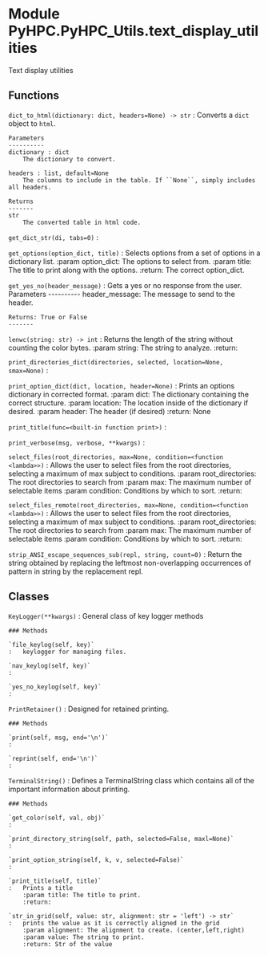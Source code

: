 Module PyHPC.PyHPC_Utils.text_display_utilities
===============================================
Text display utilities

Functions
---------

    
`dict_to_html(dictionary: dict, headers=None) ‑> str`
:   Converts a ``dict`` object to ``html``.
    
    Parameters
    ----------
    dictionary : dict
        The dictionary to convert.
    
    headers : list, default=None
        The columns to include in the table. If ``None``, simply includes all headers.
    
    Returns
    -------
    str
        The converted table in html code.

    
`get_dict_str(di, tabs=0)`
:   

    
`get_options(option_dict, title)`
:   Selects options from a set of options in a dictionary list.
    :param option_dict: The options to select from.
    :param title: The title to print along with the options.
    :return: The correct option_dict.

    
`get_yes_no(header_message)`
:   Gets a yes or no response from the user.
    Parameters
    ----------
    header_message: The message to send to the header.
    
    Returns: True or False
    -------

    
`lenwc(string: str) ‑> int`
:   Returns the length of the string without counting the color bytes.
    :param string: The string to analyze.
    :return:

    
`print_directories_dict(directories, selected, location=None, smax=None)`
:   

    
`print_option_dict(dict, location, header=None)`
:   Prints an options dictionary in corrected format.
    :param dict: The dictionary containing the correct structure.
    :param location: The location inside of the dictionary if desired.
    :param header: The header (if desired)
    :return: None

    
`print_title(func=<built-in function print>)`
:   

    
`print_verbose(msg, verbose, **kwargs)`
:   

    
`select_files(root_directories, max=None, condition=<function <lambda>>)`
:   Allows the user to select files from the root directories, selecting a maximum of max subject to conditions.
    :param root_directories: The root directories to search from
    :param max: The maximum number of selectable items
    :param condition: Conditions by which to sort.
    :return:

    
`select_files_remote(root_directories, max=None, condition=<function <lambda>>)`
:   Allows the user to select files from the root directories, selecting a maximum of max subject to conditions.
    :param root_directories: The root directories to search from
    :param max: The maximum number of selectable items
    :param condition: Conditions by which to sort.
    :return:

    
`strip_ANSI_escape_sequences_sub(repl, string, count=0)`
:   Return the string obtained by replacing the leftmost non-overlapping occurrences of pattern in string by the replacement repl.

Classes
-------

`KeyLogger(**kwargs)`
:   General class of key logger methods

    ### Methods

    `file_keylog(self, key)`
    :   keylogger for managing files.

    `nav_keylog(self, key)`
    :

    `yes_no_keylog(self, key)`
    :

`PrintRetainer()`
:   Designed for retained printing.

    ### Methods

    `print(self, msg, end='\n')`
    :

    `reprint(self, end='\n')`
    :

`TerminalString()`
:   Defines a TerminalString class which contains all of the important information about printing.

    ### Methods

    `get_color(self, val, obj)`
    :

    `print_directory_string(self, path, selected=False, maxl=None)`
    :

    `print_option_string(self, k, v, selected=False)`
    :

    `print_title(self, title)`
    :   Prints a title
        :param title: The title to print.
        :return:

    `str_in_grid(self, value: str, alignment: str = 'left') ‑> str`
    :   prints the value as it is correctly aligned in the grid
        :param alignment: The alignment to create. (center,left,right)
        :param value: The string to print.
        :return: Str of the value